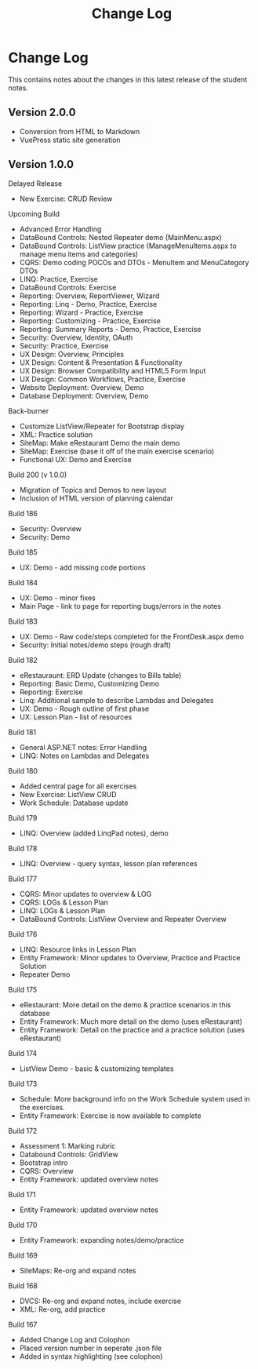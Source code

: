 ﻿---
title: Change Log
---
# Change Log

This contains notes about the changes in this latest release of the student notes.

## Version 2.0.0

- Conversion from HTML to Markdown
- VuePress static site generation

## Version 1.0.0

Delayed Release

- New Exercise: CRUD Review

Upcoming Build

- Advanced Error Handling
- DataBound Controls: Nested Repeater demo (MainMenu.aspx)
- DataBound Controls: ListView practice (ManageMenuItems.aspx to manage menu items and categories)
- CQRS: Demo coding POCOs and DTOs - MenuItem and MenuCategory DTOs
- LINQ: Practice, Exercise
- DataBound Controls: Exercise
- Reporting: Overview, ReportViewer, Wizard
- Reporting: Linq - Demo, Practice, Exercise
- Reporting: Wizard - Practice, Exercise
- Reporting: Customizing - Practice, Exercise
- Reporting: Summary Reports - Demo, Practice, Exercise
- Security: Overview, Identity, OAuth
- Security: Practice, Exercise
- UX Design: Overview, Principles
- UX Design: Content & Presentation & Functionality
- UX Design: Browser Compatibility and HTML5 Form Input
- UX Design: Common Workflows, Practice, Exercise
- Website Deployment: Overview, Demo
- Database Deployment: Overview, Demo

Back-burner

- Customize ListView/Repeater for Bootstrap display
- XML: Practice solution
- SiteMap: Make eRestaurant Demo the main demo
- SiteMap: Exercise (base it off of the main exercise scenario)
- Functional UX: Demo and Exercise

Build 200 (v 1.0.0)

- Migration of Topics and Demos to new layout
- Inclusion of HTML version of planning calendar

Build 186

- Security: Overview
- Security: Demo

Build 185

- UX: Demo - add missing code portions

Build 184

- UX: Demo - minor fixes
- Main Page - link to page for reporting bugs/errors in the notes

Build 183

- UX: Demo - Raw code/steps completed for the FrontDesk.aspx demo
- Security: Initial notes/demo steps (rough draft)

Build 182

- eRestauraunt: ERD Update (changes to Bills table)
- Reporting: Basic Demo, Customizing Demo
- Reporting: Exercise
- Linq: Additional sample to describe Lambdas and Delegates
- UX: Demo - Rough outline of first phase
- UX: Lesson Plan - list of resources

Build 181

- General ASP.NET notes: Error Handling
- LINQ: Notes on Lambdas and Delegates

Build 180

- Added central page for all exercises
- New Exercise: ListView CRUD
- Work Schedule: Database update

Build 179

- LINQ: Overview (added LinqPad notes), demo

Build 178

- LINQ: Overview - query syntax, lesson plan references

Build 177

- CQRS: Minor updates to overview & LOG
- CQRS: LOGs & Lesson Plan
- LINQ: LOGs & Lesson Plan
- DataBound Controls: ListView Overview and Repeater Overview

Build 176

- LINQ: Resource links in Lesson Plan
- Entity Framework: Minor updates to Overview, Practice and Practice Solution
- Repeater Demo

Build 175

- eRestaurant: More detail on the demo & practice scenarios in this database
- Entity Framework: Much more detail on the demo (uses eRestaurant)
- Entity Framework: Detail on the practice and a practice solution (uses eRestaurant)

Build 174

- ListView Demo - basic & customizing templates

Build 173

- Schedule: More background info on the Work Schedule system used in the exercises.
- Entity Framework: Exercise is now available to complete

Build 172

- Assessment 1: Marking rubric
- Databound Controls: GridView
- Bootstrap intro
- CQRS: Overview
- Entity Framework: updated overview notes

Build 171

- Entity Framework: updated overview notes

Build 170

- Entity Framework: expanding notes/demo/practice

Build 169

- SiteMaps: Re-org and expand notes

Build 168

- DVCS: Re-org and expand notes, include exercise
- XML: Re-org, add practice

Build 167

- Added Change Log and Colophon
- Placed version number in seperate .json file
- Added in syntax highlighting (see colophon)